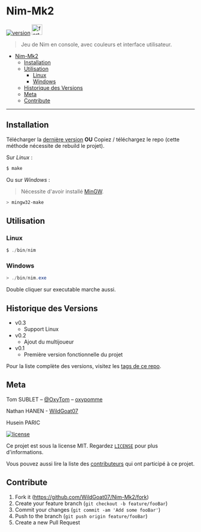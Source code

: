 # Nim-Mk2

[![version](https://img.shields.io/github/v/release/WildGoat07/Nim-Mk2?label=Version&style=for-the-badge)](https://shields.io)
<a href="https://forthebadge.com/"><img src="https://forthebadge.com/images/badges/made-with-c.svg" alt="forthebadge" height="28"/></a>

> Jeu de Nim en console, avec couleurs et interface utilisateur.

- [Nim-Mk2](#nim-mk2)
  - [Installation](#installation)
  - [Utilisation](#utilisation)
    - [Linux](#linux)
    - [Windows](#windows)
  - [Historique des Versions](#historique-des-versions)
  - [Meta](#meta)
  - [Contribute](#contribute)

---

## Installation

Télécharger la [dernière version](https://github.com/WildGoat07/Nim-Mk2/releases/latest/download/nim.exe) **OU** Copiez / téléchargez le repo (cette méthode nécessite de rebuild le projet).

Sur _Linux_ :

```powershell
$ make
```

Ou sur _Windows_ :

> Nécessite d'avoir installé [MinGW](https://docs.google.com/document/d/1IYkS_ZOven-HJ6rKV5-hOzKwNFjYbwX55mPAaJxsUok/edit?usp=sharing).

```powershell
> mingw32-make
```

## Utilisation

### Linux

```powershell
$ ./bin/nim
```

### Windows

```powershell
> ./bin/nim.exe
```

Double cliquer sur executable marche aussi.

## Historique des Versions

- v0.3
  - Support Linux
- v0.2
  - Ajout du multijoueur
- v0.1
  - Première version fonctionnelle du projet

Pour la liste complète des versions, visitez les [tags de ce repo](https://github.com/WildGoat07/Nim-Mk2/tags).

## Meta

Tom SUBLET – [@OxyTom](https://twitter.com/OxyT0m8) – [oxypomme](https://github.com/oxypomme)

Nathan HANEN - [WildGoat07](https://github.com/WildGoat07)

Husein PARIC

[![license](https://img.shields.io/github/license/WildGoat07/Nim-Mk2?style=for-the-badge)](https://github.com/WildGoat07/Nim-Mk2/blob/master/LICENSE)

Ce projet est sous la license MIT. Regardez [``LICENSE``](https://github.com/WildGoat07/Nim-Mk2/blob/master/LICENSE) pour plus d'informations.

Vous pouvez aussi lire la liste des [contributeurs](https://github.com/WildGoat07/Nim-Mk2/contributors) qui ont participé à ce projet.

## Contribute

1. Fork it (<https://github.com/WildGoat07/Nim-Mk2/fork>)
2. Create your feature branch (`git checkout -b feature/fooBar`)
3. Commit your changes (`git commit -am 'Add some fooBar'`)
4. Push to the branch (`git push origin feature/fooBar`)
5. Create a new Pull Request
